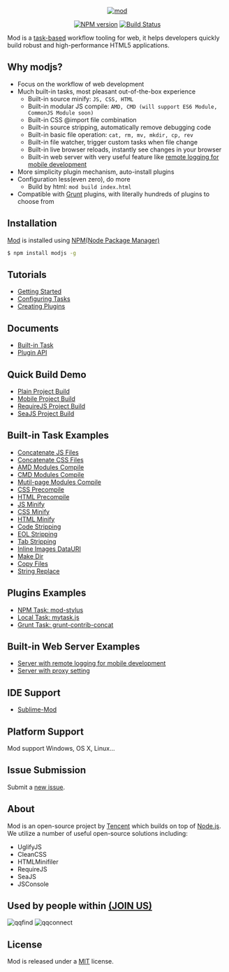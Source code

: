 <p align="center">
<a href="http://madscript.com/modjs" target="_blank">
<img src="https://f.cloud.github.com/assets/677114/1474125/3f5b2460-4629-11e3-8a3d-6b4e0162e0cf.png" alt="mod" style="max-width:100%;">
</a>
</p>

<p align="center">
<a href="http://badge.fury.io/js/modjs"><img src="https://badge.fury.io/js/modjs.png" alt="NPM version" style="max-width:100%;"></a>
<a href="http://travis-ci.org/modulejs/modjs"><img src="https://secure.travis-ci.org/modulejs/modjs.png?branch=master" alt="Build Status" style="max-width:100%;"></a>
</p>


Mod is a [task-based](https://github.com/taskjs/spec) workflow tooling for web, it helps developers quickly build robust and high-performance HTML5 applications.

## Why modjs?
* Focus on the workflow of web development
* Much built-in tasks, most pleasant out-of-the-box experience
    - Built-in source minify: `JS, CSS, HTML`
    - Built-in modular JS compile: `AMD, CMD (will support ES6 Module, CommonJS Module soon)`
    - Built-in CSS @import file combination
    - Built-in source stripping, automatically remove debugging code
    - Built-in basic file operation: `cat, rm, mv, mkdir, cp, rev`
    - Built-in file watcher, trigger custom tasks when file change
    - Built-in live browser reloads, instantly see changes in your browser
    - Built-in web server with very useful feature like [remote logging for mobile development](https://github.com/modulejs/modjs/tree/master/example/serverconsole)
* More simplicity plugin mechanism, auto-install plugins
* Configuration less(even zero), do more
    - Build by html: `mod build index.html`
* Compatible with [Grunt](http://gruntjs.com) plugins, with literally hundreds of plugins to choose from

## Installation
[Mod](https://npmjs.org/package/modjs) is installed using [NPM(Node Package Manager)](http://npmjs.org/)
```sh
$ npm install modjs -g
```

## Tutorials
* [Getting Started](https://github.com/modulejs/modjs/tree/master/doc/tutorial/getting-started.md)
* [Configuring Tasks](https://github.com/modulejs/modjs/blob/master/doc/tutorial/configuring-tasks.md)
* [Creating Plugins](https://github.com/modulejs/modjs/tree/master/doc/tutorial/creating-plugins.md)

## Documents
* [Built-in Task](https://github.com/modulejs/modjs/tree/master/doc/tasks)
* [Plugin API](https://github.com/modulejs/modjs/tree/master/doc/api)

## Quick Build Demo
* [Plain Project Build](https://github.com/modulejs/modjs/tree/master/example/buildnormal)
* [Mobile Project Build](https://github.com/modulejs/modjs/tree/master/example/buildmobile)
* [RequireJS Project Build](https://github.com/modulejs/modjs/tree/master/example/buildrequirejs)
* [SeaJS Project Build](https://github.com/modulejs/modjs/tree/master/example/buildseajs)

## Built-in Task Examples
* [Concatenate JS Files](https://github.com/modulejs/modjs/tree/master/example/catjs)
* [Concatenate CSS Files](https://github.com/modulejs/modjs/tree/master/example/catcss)
* [AMD Modules Compile](https://github.com/modulejs/modjs/tree/master/example/compileamd)
* [CMD Modules Compile](https://github.com/modulejs/modjs/tree/master/example/compilecmd)
* [Mutil-page Modules Compile](https://github.com/modulejs/modjs/tree/master/example/compilecmd)
* [CSS Precompile](https://github.com/modulejs/modjs/tree/master/example/compilecss)
* [HTML Precompile](https://github.com/modulejs/modjs/tree/master/example/compilehtml)
* [JS Minify](https://github.com/modulejs/modjs/tree/master/example/minjs)
* [CSS Minify](https://github.com/modulejs/modjs/tree/master/example/mincss)
* [HTML Minify](https://github.com/modulejs/modjs/tree/master/example/minhtml)
* [Code Stripping](https://github.com/modulejs/modjs/tree/master/example/stripcode)
* [EOL Stripping](https://github.com/modulejs/modjs/tree/master/example/stripeol)
* [Tab Stripping](https://github.com/modulejs/modjs/tree/master/example/striptab)
* [Inline Images DataURI](https://github.com/modulejs/modjs/tree/master/example/datauri)
* [Make Dir](https://github.com/modulejs/modjs/tree/master/example/mkdir)
* [Copy Files](https://github.com/modulejs/modjs/tree/master/example/cp)
* [String Replace](https://github.com/modulejs/modjs/tree/master/example/replace)

## Plugins Examples
* [NPM Task: mod-stylus](https://github.com/modulejs/modjs/tree/master/example/pluginnpmtask)
* [Local Task: mytask.js](https://github.com/modulejs/modjs/tree/master/example/pluginlocaltask)
* [Grunt Task: grunt-contrib-concat](https://github.com/modulejs/modjs/tree/master/example/plugingrunttask)

## Built-in Web Server Examples
* [Server with remote logging for mobile development](https://github.com/modulejs/modjs/tree/master/example/serverconsole)
* [Server with proxy setting](https://github.com/modulejs/modjs/tree/master/example/serverproxy)

## IDE Support
* [Sublime-Mod](https://github.com/yuanyan/sublime-mod)

## Platform Support
Mod support Windows, OS X, Linux...

## Issue Submission
Submit a [new issue](https://github.com/modulejs/modjs/issues/new).

## About
Mod is an open-source project by [Tencent](http://www.tencent.com/en-us/) which builds on top of [Node.js](https://nodejs.org).
We utilize a number of useful open-source solutions including:

* UglifyJS
* CleanCSS
* HTMLMinifiler
* RequireJS
* SeaJS
* JSConsole

## Used by people within <a href="https://github.com/modulejs/modjs/issues/22">(JOIN US)</a>
![qqfind](http://0.web.qstatic.com/webqqpic/pubapps/0/50/images/big.png)
![qqconnect](http://0.web.qstatic.com/webqqpic/pubapps/0/16/images/big.png)


## License
Mod is released under a [MIT](http://yuanyan.mit-license.org/) license.
